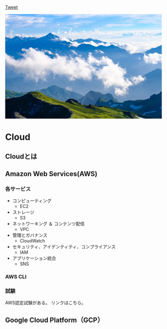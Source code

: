 <a href="https://twitter.com/share?ref_src=twsrc%5Etfw" class="twitter-share-button" data-show-count="false">Tweet</a><script async src="https://platform.twitter.com/widgets.js" charset="utf-8"></script>


![Cloud Logo](images/yamasha1102053_TP_V4.jpg)




# Cloud

## Cloudとは

## Amazon Web Services(AWS)

### 各サービス
  * コンピューティング
    * EC2
  * ストレージ
    * S3
  * ネットワーキング ＆ コンテンツ配信 
    * VPC
  * 管理とガバナンス
    * CloudWatch
  * セキュリティ、アイデンティティ、コンプライアンス    
    * IAM
  * アプリケーション統合
    * SNS

  
### AWS CLI

### 試験
  AWS認定試験がある。
  リンクはこちら。
 
## Google Cloud Platform（GCP）
